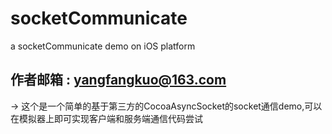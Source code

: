 # socketCommunicate
a socketCommunicate  demo on iOS platform 
##    作者邮箱 : yangfangkuo@163.com
-> 这个是一个简单的基于第三方的CocoaAsyncSocket的socket通信demo,可以在模拟器上即可实现客户端和服务端通信代码尝试
